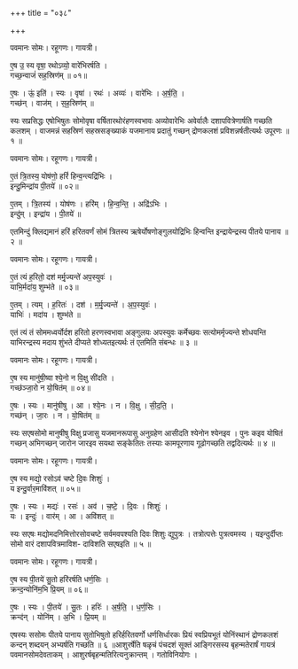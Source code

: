 +++
title = "०३८"

+++


पवमानः सोमः। रहूगणः। गायत्री।

ए॒ष उ॒ स्य वृषा॒ रथोऽव्यो॒ वारे॑भिरर्षति ।  
गच्छ॒न्वाजं॑ सह॒स्रिण॑म् ॥ ०१॥

ए॒षः । ऊं॒ इति॑ । स्यः । वृषा॑ । रथः॑ । अव्यः॑ । वारे॑भिः । अ॒र्ष॒ति॒ ।  
गच्छ॑न् । वाज॑म् । स॒ह॒स्रिण॑म् ॥

स्यः सप्रसिद्धः एषोभिषुतः सोमोवृषा वर्षितारथोरंहणस्वभावः अव्योवारेभिः अवेर्वालैः दशापवित्रेणार्षति गच्छति कलशम् । वाजमन्नं सहस्रिणं सहस्रसङ्ख्याकं यजमानाय प्रदातुं गच्छन् द्रोणकलशं प्रविशन्नर्षतीत्यर्थः उपूरणः ॥ १ ॥

पवमानः सोमः। रहूगणः। गायत्री।

ए॒तं त्रि॒तस्य॒ योष॑णो॒ हरिं॑ हिन्व॒न्त्यद्रि॑भिः ।  
इन्दु॒मिन्द्रा॑य पी॒तये॑ ॥ ०२॥

ए॒तम् । त्रि॒तस्य॑ । योष॑णः । हरि॑म् । हि॒न्व॒न्ति॒ । अद्रि॑ऽभिः ।  
इन्दु॑म् । इन्द्रा॑य । पी॒तये॑ ॥

एतमिन्दुं क्लिद्यमानं हरिं हरितवर्णं सोमं त्रितस्य ऋषेर्योषणोङ्गुलयोद्रिभिः हिन्वन्ति इन्द्रायेन्द्रस्य पीतये पानाय ॥ २ ॥

पवमानः सोमः। रहूगणः। गायत्री।

ए॒तं त्यं ह॒रितो॒ दश॑ मर्मृ॒ज्यन्ते॑ अप॒स्युवः॑ ।  
याभि॒र्मदा॑य॒ शुम्भ॑ते ॥ ०३॥

ए॒तम् । त्यम् । ह॒रितः॑ । दश॑ । म॒र्मृ॒ज्यन्ते॑ । अ॒प॒स्युवः॑ ।  
याभिः॑ । मदा॑य । शुम्भ॑ते ॥

एतं त्यं तं सोममध्वर्योर्दश हरितो हरणस्वभावा अङ्गुलयः अपस्युवः कर्मेच्छवः सत्योमर्मृज्यन्ते शोधयन्ति याभिरन्द्रस्य मदाय शुंभते दीप्यते शोध्यतइत्यर्थः तं एतमिति संबन्धः ॥ ३ ॥

पवमानः सोमः। रहूगणः। गायत्री।

ए॒ष स्य मानु॑षी॒ष्वा श्ये॒नो न वि॒क्षु सी॑दति ।  
गच्छ॑ञ्जा॒रो न यो॒षित॑म् ॥ ०४॥

ए॒षः । स्यः । मानु॑षीषु । आ । श्ये॒नः । न । वि॒क्षु । सी॒द॒ति॒ ।  
गच्छ॑न् । जा॒रः । न । यो॒षित॑म् ॥

स्यः सएषसोमो मानुषीषु विक्षु प्रजासु यजमानरूपासु अनुग्रहेण आसीदति श्येनोन श्येनइव । पुनः कइव योषितं गच्छन् अभिगच्छन् जारोन जारइव सयथा सङ्केतितः तस्याः कामपूरणाय गूढोगच्छति तद्वदित्यर्थः ॥ ४ ॥

पवमानः सोमः। रहूगणः। गायत्री।

ए॒ष स्य मद्यो॒ रसोऽव॑ चष्टे दि॒वः शिशुः॑ ।  
य इन्दु॒र्वार॒मावि॑शत् ॥ ०५॥

ए॒षः । स्यः । मद्यः॑ । रसः॑ । अव॑ । च॒ष्टे॒ । दि॒वः । शिशुः॑ ।  
यः । इन्दुः॑ । वार॑म् । आ । अवि॑शत् ॥

स्यः सएषः मद्योमदनिमित्तोरसोवचष्टे सर्वमवपश्यति दिवः शिशुः द्युपुत्रः । तत्रोत्पत्तेः पुत्रत्वमस्य । यइन्दुर्दीप्तः सोमो वारं दशापवित्रमाविश- दाविशति सएषइति ॥ ५ ॥

पवमानः सोमः। रहूगणः। गायत्री।

ए॒ष स्य पी॒तये॑ सु॒तो हरि॑रर्षति धर्ण॒सिः ।  
क्रन्द॒न्योनि॑म॒भि प्रि॒यम् ॥ ०६॥

ए॒षः । स्यः । पी॒तये॑ । सु॒तः । हरिः॑ । अ॒र्ष॒ति॒ । ध॒र्ण॒सिः ।  
क्रन्द॑न् । योनि॑म् । अ॒भि । प्रि॒यम् ॥

एषस्यः ससोमः पीतये पानाय सुतोभिषुतो हरिर्हरितवर्णो धर्णसिर्धारकः प्रियं स्वप्रियभूतं योनिंस्थानं द्रोणकलशं कन्दन् शब्दयन् अभ्यर्षति गच्छति ॥ ६ ॥आशुरर्षेति षळृचं पंचदशं सूक्तं आङ्गिरसस्य बृहन्मतेरार्षं गायत्रं पवमानसोमदेवताकम् । आशुरर्षबृहन्मतिरित्यनुक्रान्तम् । गतोविनियोगः ।